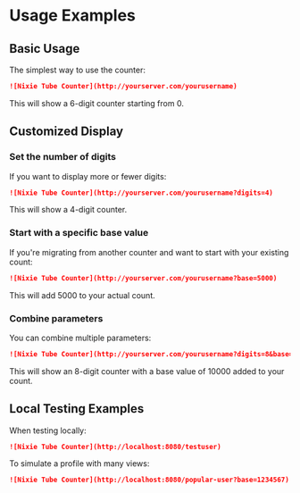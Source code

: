 # Usage Examples

## Basic Usage

The simplest way to use the counter:

```markdown
![Nixie Tube Counter](http://yourserver.com/yourusername)
```

This will show a 6-digit counter starting from 0.

## Customized Display

### Set the number of digits

If you want to display more or fewer digits:

```markdown
![Nixie Tube Counter](http://yourserver.com/yourusername?digits=4)
```

This will show a 4-digit counter.

### Start with a specific base value

If you're migrating from another counter and want to start with your existing count:

```markdown
![Nixie Tube Counter](http://yourserver.com/yourusername?base=5000)
```

This will add 5000 to your actual count.

### Combine parameters

You can combine multiple parameters:

```markdown
![Nixie Tube Counter](http://yourserver.com/yourusername?digits=8&base=10000)
```

This will show an 8-digit counter with a base value of 10000 added to your count.

## Local Testing Examples

When testing locally:

```markdown
![Nixie Tube Counter](http://localhost:8080/testuser)
```

To simulate a profile with many views:

```markdown
![Nixie Tube Counter](http://localhost:8080/popular-user?base=1234567)
``` 